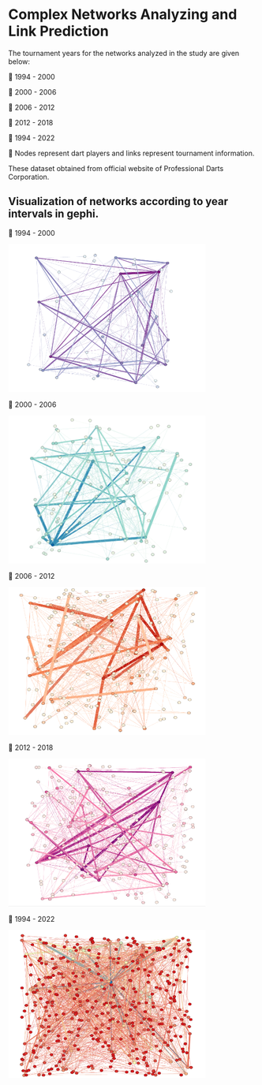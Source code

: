 # Complex Networks Analyzing and Link Prediction

The tournament years for the networks analyzed in the study are given below:

🔸 1994 - 2000

🔸 2000 - 2006

🔸 2006 - 2012

🔸 2012 - 2018

🔸 1994 - 2022

📝 Nodes represent dart players and links represent tournament information.

These dataset obtained from official website of Professional Darts Corporation.

## Visualization of networks according to year intervals in gephi.

🔸 1994 - 2000

<img src="/images/1994-2000.png" alt="1994-2000" style="height: 300px; width:400px;"/>


🔸 2000 - 2006

<img src="/images/2000-2006.png" alt="2000-2006" style="height: 300px; width:400px;"/>


🔸 2006 - 2012

<img src="/images/2006-2012.png" alt="2006-2012" style="height: 300px; width:400px;"/>


🔸 2012 - 2018

<img src="/images/2012-2018.png" alt="2012-2018" style="height: 300px; width:400px;"/>


🔸 1994 - 2022

<img src="/images/1994-2022.png" alt="1994-2022" style="height: 300px; width:400px;"/>

